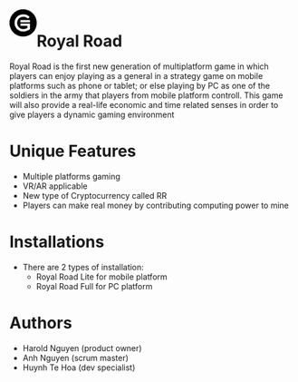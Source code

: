 <img src="https://github.com/albertanguyen/RoyalRoad.github.io/blob/master/img/logo-removebg.png"  align="left" width="48"/>

# Royal Road

Royal Road is the first new generation of multiplatform game in which players can enjoy playing as a general in a strategy game on mobile platforms such as phone or tablet; or else playing by PC as one of the soldiers in the army that players from mobile platform controll. This game will also provide a real-life economic and time related senses in order to give players a dynamic gaming environment

# Unique Features
- Multiple platforms gaming
- VR/AR applicable
- New type of Cryptocurrency called RR
- Players can make real money by contributing computing power to mine

# Installations
- There are 2 types of installation:
    + Royal Road Lite for mobile platform
    + Royal Road Full for PC platform
    
# Authors
- Harold Nguyen (product owner)
- Anh Nguyen (scrum master)
- Huynh Te Hoa (dev specialist)
